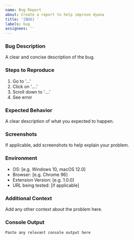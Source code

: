 ```yaml
---
name: Bug Report
about: Create a report to help improve dyana
title: '[BUG] '
labels: bug
assignees: ''
---
```


### Bug Description
A clear and concise description of the bug.

### Steps to Reproduce
1. Go to '...'
2. Click on '....'
3. Scroll down to '....'
4. See error

### Expected Behavior
A clear description of what you expected to happen.

### Screenshots
If applicable, add screenshots to help explain your problem.

### Environment
- OS: [e.g. Windows 10, macOS 12.0]
- Browser: [e.g. Chrome 96]
- Extension Version: [e.g. 1.0.0]
- URL being tested: [if applicable]

### Additional Context
Add any other context about the problem here.

### Console Output
```
Paste any relevant console output here
```